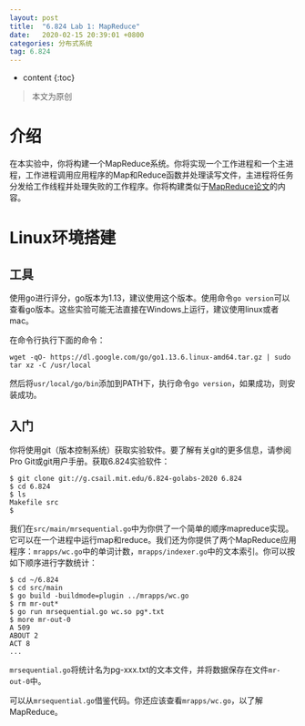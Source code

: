 ```yaml
---
layout: post
title:  "6.824 Lab 1: MapReduce"
date:   2020-02-15 20:39:01 +0800
categories: 分布式系统
tag: 6.824
---
```


* content
{:toc}

>本文为原创

# 介绍

在本实验中，你将构建一个MapReduce系统。你将实现一个工作进程和一个主进程，工作进程调用应用程序的Map和Reduce函数并处理读写文件，主进程将任务分发给工作线程并处理失败的工作程序。你将构建类似于[MapReduce论文](http://research.google.com/archive/mapreduce-osdi04.pdf)的内容。

# Linux环境搭建

## 工具

使用go进行评分，go版本为1.13，建议使用这个版本。使用命令`go version`可以查看go版本。这些实验可能无法直接在Windows上运行，建议使用linux或者mac。

在命令行执行下面的命令：

```
wget -qO- https://dl.google.com/go/go1.13.6.linux-amd64.tar.gz | sudo tar xz -C /usr/local
```

然后将`usr/local/go/bin`添加到PATH下，执行命令`go version`，如果成功，则安装成功。

## 入门

你将使用git（版本控制系统）获取实验软件。要了解有关git的更多信息，请参阅Pro Git或git用户手册。获取6.824实验软件：

```
$ git clone git://g.csail.mit.edu/6.824-golabs-2020 6.824
$ cd 6.824
$ ls
Makefile src
$
```

我们在`src/main/mrsequential.go`中为你供了一个简单的顺序mapreduce实现。它可以在一个进程中运行map和reduce。我们还为你提供了两个MapReduce应用程序：`mrapps/wc.go`中的单词计数，`mrapps/indexer.go`中的文本索引。你可以按如下顺序进行字数统计：

```
$ cd ~/6.824
$ cd src/main
$ go build -buildmode=plugin ../mrapps/wc.go
$ rm mr-out*
$ go run mrsequential.go wc.so pg*.txt
$ more mr-out-0
A 509
ABOUT 2
ACT 8
...
```

`mrsequential.go`将统计名为pg-xxx.txt的文本文件，并将数据保存在文件`mr-out-0`中。

可以从`mrsequential.go`借鉴代码。你还应该查看`mrapps/wc.go`，以了解MapReduce。


